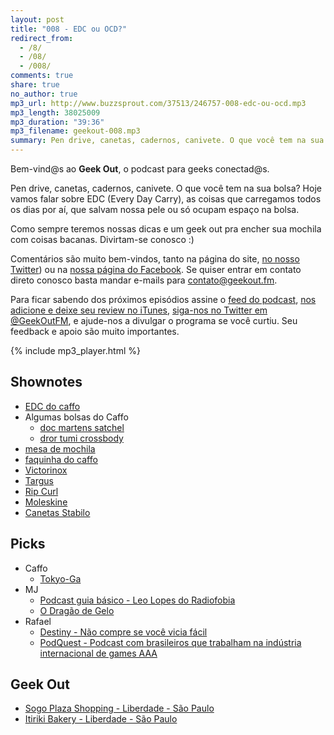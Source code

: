 ```yaml
---
layout: post
title: "008 - EDC ou OCD?"
redirect_from:
  - /8/
  - /08/
  - /008/
comments: true
share: true
no_author: true
mp3_url: http://www.buzzsprout.com/37513/246757-008-edc-ou-ocd.mp3
mp3_length: 38025009
mp3_duration: "39:36"
mp3_filename: geekout-008.mp3
summary: Pen drive, canetas, cadernos, canivete. O que você tem na sua bolsa? Hoje vamos falar sobre EDC (Every Day Carry), as coisas que carregamos todos os dias por aí, que salvam nossa pele ou só ocupam espaço na bolsa. Como sempre teremos nossas dicas e um geek out pra encher sua mochila com coisas bacanas. Divirtam-se conosco :)
---
```


Bem-vind@s ao **Geek Out**, o podcast para geeks conectad@s.

Pen drive, canetas, cadernos, canivete. O que você tem na sua bolsa? Hoje vamos falar sobre EDC (Every Day Carry), as coisas que carregamos todos os dias por aí, que salvam nossa pele ou só ocupam espaço na bolsa.

Como sempre teremos nossas dicas e um geek out pra encher sua mochila com coisas bacanas. Divirtam-se conosco :)

Comentários são muito bem-vindos, tanto na página do site, [no nosso Twitter](https://twitter.com/geekoutfm)) ou na [nossa página do Facebook](https://www.facebook.com/geekoutfm). Se quiser entrar em contato direto conosco basta mandar e-mails para [contato@geekout.fm](mailto:contato@geekout.fm).

Para ficar sabendo dos próximos episódios assine o [feed do podcast](/feed.xml), [nos adicione e deixe seu review no iTunes](https://itunes.apple.com/br/podcast/geek-out/id956387481), [siga-nos no Twitter em @GeekOutFM](https://twitter.com/GeekoutFM), e ajude-nos a divulgar o programa se você curtiu. Seu feedback e apoio são muito importantes.

{% include mp3_player.html %}

## Shownotes
* [EDC do caffo](http://everydaycarry.com/posts/3397/Minimal-EDC)
* Algumas bolsas do Caffo
  * [doc martens satchel](http://www.drmartens.com/us/Accessories-Bags-%252526-Wallets/11%22-LEATHER-SATCHEL/p/AB005008) 
  * [dror tumi crossbody](http://shop.nordstrom.com/s/tumi-dror-slim-crossbody-bag/3327583)
* [mesa de mochila](https://www.kickstarter.com/projects/1875488582/standstand)
* [faquinha do caffo](http://www.amazon.com/Spyderco-Slip-Joint-Plain-Knife/dp/B003788U9U)
* [Victorinox](http://www.victorinox.com/br/category/Categoria/Mochilas-Bolsas/4005;jsessionid=018014CB2E753AA1757363D083BED7C0?f=category&v=4/400/4005&m=add&)
* [Targus](http://www.targus.com/br/)
* [Rip Curl](http://www.ripcurl.com.br/index.aspx)
* [Moleskine](http://www.moleskine.com/br/collections/what-s-new)
* [Canetas Stabilo](http://www.stabilo.com.br/)

## Picks
* Caffo
  * [Tokyo-Ga](http://en.wikipedia.org/wiki/Tokyo-Ga)
* MJ
  * [Podcast guia básico - Leo Lopes do Radiofobia](http://cursodepodcast.com.br/podcast-guia-basico/)
  * [O Dragão de Gelo](http://livraria.folha.com.br/livros/fantasia/dragao-gelo-george-r-r-martin-1251175.html)
* Rafael
  * [Destiny - Não compre se você vicia fácil](http://www.destinythegame.com/ca/en)
  * [PodQuest - Podcast com brasileiros que trabalham na indústria internacional de games AAA](http://www.podquest.com.br/)

## Geek Out
* [Sogo Plaza Shopping - Liberdade - São Paulo](https://foursquare.com/v/sogo-plaza-shopping/4b646342f964a5203caf2ae3)
* [Itiriki Bakery - Liberdade - São Paulo](http://bakeryitiriki.com/)
